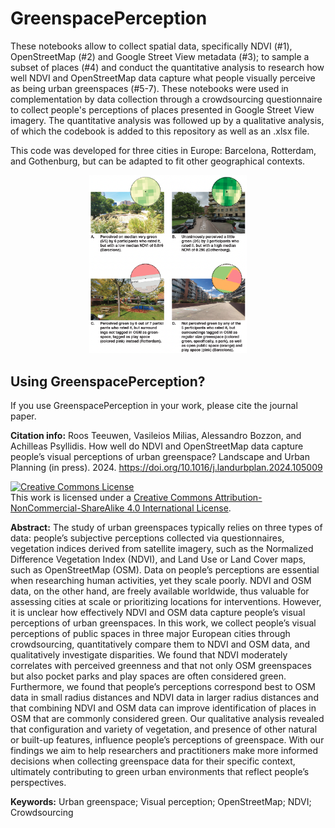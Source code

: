 # GreenspacePerception

These notebooks allow to collect spatial data, specifically NDVI (#1), OpenStreetMap (#2) and Google Street View metadata (#3); to sample a subset of places (#4) and conduct the quantitative analysis to research how well NDVI and OpenStreetMap data capture what people visually perceive as being urban greenspaces (#5-7). These notebooks were used in complementation by data collection through a crowdsourcing questionnaire to collect people's perceptions of places presented in Google Street View imagery. The quantitative analysis was followed up by a qualitative analysis, of which the codebook is added to this repository as well as an .xlsx file. 

This code was developed for three cities in Europe: Barcelona, Rotterdam, and Gothenburg, but can be adapted to fit other geographical contexts. 

<p align="center">
    <img src="https://github.com/rflteeuwen/GreenspacePerception/blob/main/figures/discussion.png" width="50%">
</p>

## Using GreenspacePerception?

If you use GreenspacePerception in your work, please cite the journal paper.

**Citation info:** Roos Teeuwen, Vasileios Milias, Alessandro Bozzon, and Achilleas Psyllidis. How well do NDVI and OpenStreetMap data capture people’s visual perceptions of urban greenspace? Landscape and Urban Planning (in press). 2024. https://doi.org/10.1016/j.landurbplan.2024.105009

<a rel="license" href="http://creativecommons.org/licenses/by-nc-sa/4.0/"><img alt="Creative Commons License" style="border-width:0" src="https://i.creativecommons.org/l/by-nc-sa/4.0/88x31.png" /></a><br />This work is licensed under a <a rel="license" href="http://creativecommons.org/licenses/by-nc-sa/4.0/">Creative Commons Attribution-NonCommercial-ShareAlike 4.0 International License</a>.

**Abstract:** The study of urban greenspaces typically relies on three types of data: people’s subjective perceptions collected via questionnaires, vegetation indices derived from satellite imagery, such as the Normalized Difference Vegetation Index (NDVI), and Land Use or Land Cover maps, such as OpenStreetMap (OSM). Data on people’s perceptions are essential when researching human activities, yet they scale poorly. NDVI and OSM data, on the other hand, are freely available worldwide, thus valuable for assessing cities at scale or prioritizing locations for interventions. However, it is unclear how effectively NDVI and OSM data capture people’s visual perceptions of urban greenspaces. In this work, we collect people’s visual perceptions of public spaces in three major European cities through crowdsourcing, quantitatively compare them to NDVI and OSM data, and qualitatively investigate disparities. We found that NDVI moderately correlates with perceived greenness and that not only OSM greenspaces but also pocket parks and play spaces are often considered green. Furthermore, we found that people’s perceptions correspond best to OSM data in small radius distances and NDVI data in larger radius distances and that combining NDVI and OSM data can improve identification of places in OSM that are commonly considered green. Our qualitative analysis revealed that configuration and variety of vegetation, and presence of other natural or built-up features, influence people’s perceptions of greenspace. With our findings we aim to help researchers and practitioners make more informed decisions when collecting greenspace data for their specific context, ultimately contributing to green urban environments that reflect people’s perspectives.

**Keywords:** Urban greenspace; Visual perception; OpenStreetMap; NDVI; Crowdsourcing
